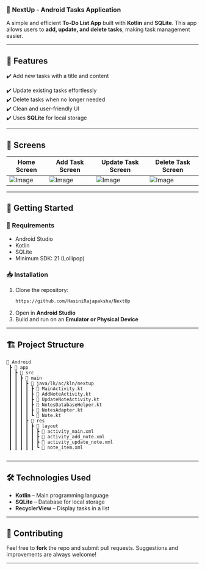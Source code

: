 ### 📝 **NextUp - Android Tasks Application**  

A simple and efficient **To-Do List App** built with **Kotlin** and **SQLite**. This app allows users to **add, update, and delete tasks**, making task management easier.  

---

## 📌 **Features**  
✔️ Add new tasks with a title and content 

✔️ Update existing tasks effortlessly  
✔️ Delete tasks when no longer needed  
✔️ Clean and user-friendly UI  
✔️ Uses **SQLite** for local storage  

---


## 📸 **Screens**  

| Home Screen  | Add Task Screen | Update Task Screen | Delete Task Screen |
|-------------|----------------|--------------------|-------------------|
| ![Image](https://github.com/user-attachments/assets/d3251d90-b40e-41cc-85d8-5410f52b215a) | ![Image](https://github.com/user-attachments/assets/f725922d-b9dc-4043-9f7a-3d34eb7396ea) | ![Image](https://github.com/user-attachments/assets/fe1a1629-4f19-4b97-a2cf-d3e801e1a10e)|![Image](https://github.com/user-attachments/assets/9eaf10d1-1fe0-42f0-b9d9-e7273c8b46f2)

---

## 🚀 **Getting Started**

### **🔧 Requirements**

- Android Studio
- Kotlin
- SQLite
- Minimum SDK: 21 (Lollipop)


### **📥 Installation**

1. Clone the repository:
   ```bash
   https://github.com/HasiniRajapaksha/NextUp
   ```
2. Open in **Android Studio**
3. Build and run on an **Emulator or Physical Device**

---


## 🏗 **Project Structure**

```
📂 Android  
 ┣ 📂 app  
 ┃ ┣ 📂 src  
 ┃ ┃ ┣ 📂 main  
 ┃ ┃ ┃ ┣ 📂 java/lk/ac/kln/nextup  
 ┃ ┃ ┃ ┃ ┣ 📜 MainActivity.kt  
 ┃ ┃ ┃ ┃ ┣ 📜 AddNoteActivity.kt  
 ┃ ┃ ┃ ┃ ┣ 📜 UpdateNoteActivity.kt  
 ┃ ┃ ┃ ┃ ┣ 📜 NotesDatabaseHelper.kt  
 ┃ ┃ ┃ ┃ ┣ 📜 NotesAdapter.kt  
 ┃ ┃ ┃ ┃ ┗ 📜 Note.kt  
 ┃ ┃ ┃ ┣ 📂 res  
 ┃ ┃ ┃ ┃ ┣ 📂 layout  
 ┃ ┃ ┃ ┃ ┃ ┣ 📜 activity_main.xml  
 ┃ ┃ ┃ ┃ ┃ ┣ 📜 activity_add_note.xml  
 ┃ ┃ ┃ ┃ ┃ ┣ 📜 activity_update_note.xml
 ┃ ┃ ┃ ┃ ┃ ┗ 📜 note_item.xml  
 
```

---

## 🛠 **Technologies Used**

- **Kotlin** – Main programming language
- **SQLite** – Database for local storage
- **RecyclerView** – Display tasks in a list
---

## 🤝 **Contributing**

Feel free to **fork** the repo and submit pull requests. Suggestions and improvements are always welcome!

---
